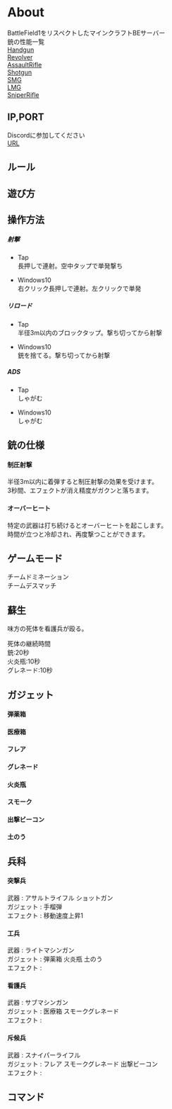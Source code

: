 # About
BattleField1をリスペクトしたマインクラフトBEサーバー  
銃の性能一覧  
[Handgun](https://minedeeprock.github.io/Handgun)  
[Revolver](https://minedeeprock.github.io/Revolver)  
[AssaultRifle](https://minedeeprock.github.io/AssaultRifle)  
[Shotgun](https://minedeeprock.github.io/Shotgun)  
[SMG](https://minedeeprock.github.io/SMG)  
[LMG](https://minedeeprock.github.io/LMG)  
[SniperRifle](https://minedeeprock.github.io/SniperRifle)  

## IP,PORT
Discordに参加してください  
[URL](https://discord.gg/xKRYNBg)

## ルール

## 遊び方

## 操作方法
##### 射撃
- Tap  
長押しで連射。空中タップで単発撃ち

- Windows10  
右クリック長押しで連射。左クリックで単発

##### リロード
- Tap  
半径3m以内のブロックタップ。撃ち切ってから射撃

- Windows10  
銃を捨てる。撃ち切ってから射撃

##### ADS
- Tap  
しゃがむ

- Windows10  
しゃがむ

## 銃の仕様

#### 制圧射撃
半径3m以内に着弾すると制圧射撃の効果を受けます。  
3秒間、エフェクトが消え精度がガクンと落ちます。

#### オーバーヒート
特定の武器は打ち続けるとオーバーヒートを起こします。  
時間が立つと冷却され、再度撃つことができます。

## ゲームモード
チームドミネーション  
チームデスマッチ

## 蘇生
味方の死体を看護兵が殴る。  

死体の継続時間  
銃:20秒  
火炎瓶:10秒  
グレネード:10秒  


## ガジェット

#### 弾薬箱
#### 医療箱
#### フレア
#### グレネード
#### 火炎瓶
#### スモーク
#### 出撃ビーコン
#### 土のう

## 兵科
#### 突撃兵  
 武器 : アサルトライフル ショットガン  
 ガジェット : 手榴弾  
 エフェクト : 移動速度上昇1  
#### 工兵  
  武器 : ライトマシンガン  
  ガジェット : 弾薬箱 火炎瓶 土のう  
  エフェクト :   
#### 看護兵  
   武器 : サブマシンガン  
   ガジェット : 医療箱 スモークグレネード  
   エフェクト :   
#### 斥候兵  
   武器 : スナイパーライフル  
   ガジェット : フレア スモークグレネード 出撃ビーコン  
   エフェクト :   

## コマンド

